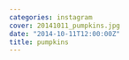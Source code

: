```yaml
---
categories: instagram
cover: 20141011_pumpkins.jpg
date: "2014-10-11T12:00:00Z"
title: pumpkins
---
```

